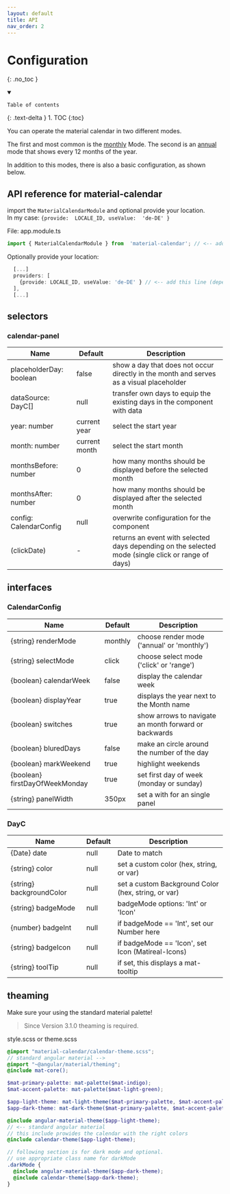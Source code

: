 ```yaml
---
layout: default
title: API
nav_order: 2
---
```


# Configuration

{: .no_toc }

<details open markdown="block">
  <summary>

    Table of contents

  </summary>
  {: .text-delta }
1. TOC
{:toc}
</details>

You can operate the material calendar in two different modes.

The first and most common is the [monthly](/configuration/monthly) Mode. The second is an [annual](/configuration/annual) mode that shows every 12 months of the year.

In addition to this modes, there is also a basic configuration, as shown below.

## API reference for material-calendar

import the `MaterialCalendarModule` and optional provide your location.<br>
In my case: `{provide:  LOCALE_ID, useValue:  'de-DE' }`

File: app.module.ts

```typescript
import { MaterialCalendarModule } from  'material-calendar'; // <-- add this line
```

Optionally provide your location:
```typescript
  [...]
  providers: [
    {provide: LOCALE_ID, useValue: 'de-DE' } // <-- add this line (depending on your location)
  ],
  [...]
```

## selectors

### calendar-panel

| Name | Default | Description |
| ---- | ------- | ----------- |
| placeholderDay: boolean | false | show a day that does not occur directly in the month and serves as a visual placeholder |
| dataSource: DayC[]      | null | transfer own days to equip the existing days in the component with data |
| year: number            | current year | select the start year |
| month: number           | current month | select the start month |
| monthsBefore: number    | 0 | how many months should be displayed before the selected month |
| monthsAfter: number     | 0 | how many months should be displayed after the selected month |
| config: CalendarConfig  | null | overwrite configuration for the component |
| (clickDate)             | - | returns an event with selected days depending on the selected mode (single click or range of days) |

## interfaces

### CalendarConfig

| Name | Default | Description |
| ---- | ------- | ----------- |
| {string}    renderMode           | monthly | choose render mode ('annual' or 'monthly') |
| {string}    selectMode           | click | choose select mode ('click' or 'range') |
| {boolean}   calendarWeek         | false | display the calendar week |
| {boolean}   displayYear          | true | displays the year next to the Month name |
| {boolean}   switches             | true | show arrows to navigate an month forward or backwards |
| {boolean}   bluredDays           | false | make an circle around the number of the day |
| {boolean}   markWeekend          | true | highlight weekends |
| {boolean}   firstDayOfWeekMonday | true | set first day of week (monday or sunday) |
| {string}    panelWidth           | 350px | set a with for an single panel |

### DayC

| Name | Default | Description |
| ---- | ------- | ----------- |
| {Date}     date            | null | Date to match |
| {string}   color           | null | set a custom color (hex, string, or var) |
| {string}   backgroundColor | null | set a custom Background Color (hex, string, or var) |
| {string}   badgeMode       | null | badgeMode options: 'Int' or 'Icon' |
| {number}   badgeInt        | null | if badgeMode == 'Int', set our Number here |
| {string}   badgeIcon       | null | if badgeMode == 'Icon', set Icon (Matireal-Icons) |
| {string}   toolTip         | null | if set, this displays a mat-tooltip |

## theaming

Make sure your using the standard material palette!

> Since Version 3.1.0 theaming is required.

style.scss or theme.scss
```scss
@import "material-calendar/calendar-theme.scss";
// standard angular material -->
@import "~@angular/material/theming";
@include mat-core();

$mat-primary-palette: mat-palette($mat-indigo);
$mat-accent-palette: mat-palette($mat-light-green);

$app-light-theme: mat-light-theme($mat-primary-palette, $mat-accent-palette);
$app-dark-theme: mat-dark-theme($mat-primary-palette, $mat-accent-palette);

@include angular-material-theme($app-light-theme);
// <-- standard angular material
// this include prowides the calendar with the right colors
@include calendar-theme($app-light-theme);

// following section is for dark mode and optional.
// use appropriate class name for darkMode
.darkMode {
  @include angular-material-theme($app-dark-theme);
  @include calendar-theme($app-dark-theme);
}
```
